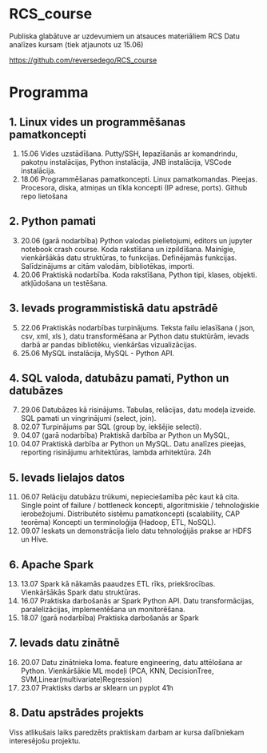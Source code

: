 # RCS_course
Publiska glabātuve ar uzdevumiem un atsauces materiāliem RCS Datu analīzes kursam (tiek atjaunots uz 15.06)

https://github.com/reversedego/RCS_course

# Programma

## 1. Linux vides un programmēšanas pamatkoncepti
1. 15.06 Vides uzstādīšana. Putty/SSH, Iepazīšanās ar komandrindu, pakotņu instalācijas, Python instalācija, JNB instalācija, VSCode instalācija.
2. 18.06 Programmēšanas pamatkoncepti. Linux pamatkomandas. Pieejas. Procesora, diska, atmiņas un tīkla koncepti (IP adrese, ports). Github repo lietošana


## 2. Python pamati
3.  20.06 (garā nodarbība) Python valodas pielietojumi, editors un jupyter notebook crash course. Koda rakstīšana un izpildīšana. Mainīgie, vienkāršākās datu struktūras, to funkcijas. Definējamās funkcijas. Salīdzinājums ar citām valodām, bibliotēkas, importi.
4.  20.06 Praktiskā nodarbība. Koda rakstīšana, Python tipi, klases, objekti. atkļūdošana un testēšana.

## 3. Ievads programmistiskā datu apstrādē
5. 22.06 Praktiskās nodarbības turpinājums. Teksta failu ielasīšana ( json, csv, xml, xls ), datu transformēšana ar Python datu stuktūrām, ievads darbā ar pandas bibliotēku, vienkāršas vizualizācijas.  
6. 25.06 MySQL instalācija, MySQL - Python API.

## 4. SQL valoda, datubāzu pamati, Python un datubāzes  
7. 29.06 Datubāzes kā risinājums. Tabulas, relācijas, datu modeļa izveide. SQL pamati un vingrinājumi (select, join).
8. 02.07 Turpinājums par SQL (group by, iekšējie selecti).
9. 04.07 (garā nodarbība) Praktiskā darbība ar Python un MySQL, 
10. 04.07 Praktiskā darbība ar Python un MySQL. Datu analīzes pieejas, reporting risinājumu arhitektūras, lambda arhitektūra.
24h

## 5. Ievads lielajos datos
11. 06.07 Relāciju datubāzu trūkumi, nepieciešamība pēc kaut kā cita. Single point of failure / bottleneck koncepti, algoritmiskie / tehnoloģiskie ierobežojumi. Distributēto sistēmu pamatkoncepti (scalability, CAP teorēma) Koncepti un terminoloģija (Hadoop, ETL, NoSQL). 
12. 09.07 Ieskats un demonstrācija lielo datu tehnoloģijās prakse ar HDFS un Hive.

## 6. Apache Spark
13. 13.07 Spark kā nākamās paaudzes ETL rīks, priekšrocības. Vienkāršākās Spark datu struktūras. 
14. 16.07 Praktiska darbošanās ar Spark Python API. Datu transformācijas, paralelizācijas, implementēšana un monitorēšana. 
15. 18.07 (garā nodarbība) Praktiska darbošanās ar Spark

## 7. Ievads datu zinātnē
16. 20.07 Datu zinātnieka loma. feature engineering, datu attēlošana ar Python. Vienkāršākie ML modeļi (PCA, KNN, DecisionTree, SVM,Linear(multivariate)Regression)
17. 23.07 Praktisks darbs ar sklearn un pyplot
41h

## 8. Datu apstrādes projekts
Viss atlikušais laiks paredzēts praktiskam darbam ar kursa dalībniekam interesējošu projektu.
